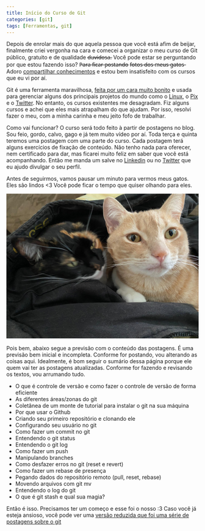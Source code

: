 ```yaml
---
title: Início do Curso de Git
categories: [git]
tags: [Ferramentas, git]
---
```


Depois de enrolar mais do que aquela pessoa que você está afim de beijar, finalmente criei vergonha na cara e comecei a organizar o meu curso de Git público, gratuito e de qualidade d̶u̶v̶i̶d̶o̶s̶a̶. Você pode estar se perguntando por que estou fazendo isso? P̶a̶r̶a̶ f̶i̶c̶a̶r̶ p̶o̶s̶t̶a̶n̶d̶o̶ f̶o̶t̶o̶s̶ d̶o̶s̶ m̶e̶u̶s̶ g̶a̶t̶o̶s̶  Adoro [compartilhar conhecimentos](/posts/compartilhe-agora/) e estou bem insatisfeito com os cursos que eu vi por aí. 

Git é uma ferramenta maravilhosa, [feita por um cara muito bonito](https://pt.wikipedia.org/wiki/Linus_Torvalds) e usada para gerenciar alguns dos principais projetos do mundo como o [Linux](https://github.com/torvalds/linux), o [Pix](https://github.com/bacen) e o [Twitter](https://github.com/twitter).  No entanto, os cursos existentes me desagradam. Fiz alguns cursos e achei que eles mais atrapalham do que ajudam. Por isso, resolvi fazer o meu, com a minha carinha e meu jeito fofo de trabalhar.

Como vai funcionar? O curso será todo feito à partir de postagens no blog. Sou feio, gordo, calvo, gago e já tem muito vídeo por aí. Toda terça e quinta teremos uma postagem com uma parte do curso. Cada postagem terá alguns exercícios de fixação de conteúdo. Não tenho nada para oferecer, nem certificado para dar, mas ficarei muito feliz em saber que você está acompanhando. Então me manda um salve no [Linkedin](https://linkedin.com/in/aleatoriodevbr) ou no [Twitter](https://twitter.com/aleatoriodevbr) que eu ajudo divulgar o seu perfil.

Antes de seguirmos, vamos pausar um minuto para vermos meus gatos. Eles são lindos <3 Você pode ficar o tempo que quiser olhando para eles.

![Alt apollo e selina](/images/apollo_selina.jpeg)

Pois bem, abaixo segue a previsão com o conteúdo das postagens. É uma previsão bem inicial e incompleta. Conforme for postando, vou alterando as coisas aqui. Idealmente, é bom seguir o sumário dessa página porque ele quem vai ter as postagens atualizadas. Conforme for fazendo e revisando os textos, vou arrumando tudo. 

* O que é controle de versão e como fazer o controle de versão de forma eficiente
* As diferentes áreas/zonas do git
* Coletânea de um monte de tutorial para instalar o git na sua máquina
* Por que usar o Github
* Criando seu primeiro repositório e clonando ele
* Configurando seu usuário no git
* Como fazer um commit no git 
* Entendendo o git status
* Entendendo o git log
* Como fazer um push
* Manipulando branches
* Como desfazer erros no git (reset e revert)
* Como fazer um rebase de presença 
* Pegando dados do repositório remoto (pull, reset, rebase)
* Movendo arquivos com git mv
* Entendendo o log do git
* O que é git stash e qual sua magia?


Então é isso. Precisamos ter um começo e esse foi o nosso :3 
Caso você já esteja ansioso, você pode ver uma [versão reduzida que foi uma série de postagens sobre o git](/posts/introducao-git/)